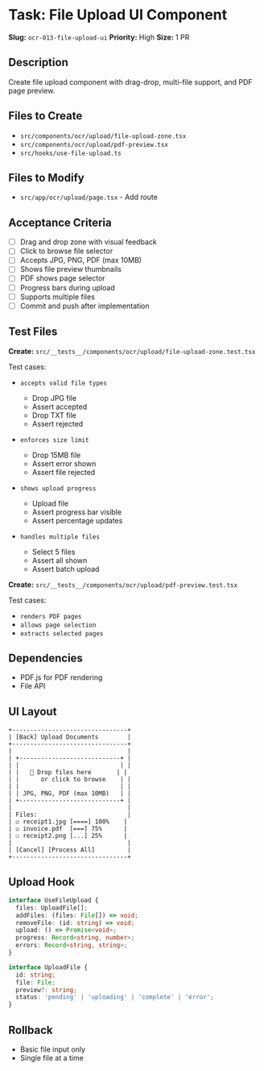 # Task: File Upload UI Component

**Slug:** `ocr-013-file-upload-ui`
**Priority:** High
**Size:** 1 PR

## Description
Create file upload component with drag-drop, multi-file support, and PDF page preview.

## Files to Create
- `src/components/ocr/upload/file-upload-zone.tsx`
- `src/components/ocr/upload/pdf-preview.tsx`
- `src/hooks/use-file-upload.ts`

## Files to Modify
- `src/app/ocr/upload/page.tsx` - Add route

## Acceptance Criteria
- [ ] Drag and drop zone with visual feedback
- [ ] Click to browse file selector
- [ ] Accepts JPG, PNG, PDF (max 10MB)
- [ ] Shows file preview thumbnails
- [ ] PDF shows page selector
- [ ] Progress bars during upload
- [ ] Supports multiple files
- [ ] Commit and push after implementation

## Test Files
**Create:** `src/__tests__/components/ocr/upload/file-upload-zone.test.tsx`

Test cases:
- `accepts valid file types`
  - Drop JPG file
  - Assert accepted
  - Drop TXT file
  - Assert rejected
  
- `enforces size limit`
  - Drop 15MB file
  - Assert error shown
  - Assert file rejected
  
- `shows upload progress`
  - Upload file
  - Assert progress bar visible
  - Assert percentage updates
  
- `handles multiple files`
  - Select 5 files
  - Assert all shown
  - Assert batch upload

**Create:** `src/__tests__/components/ocr/upload/pdf-preview.test.tsx`

Test cases:
- `renders PDF pages`
- `allows page selection`
- `extracts selected pages`

## Dependencies
- PDF.js for PDF rendering
- File API

## UI Layout
```
+--------------------------------+
| [Back] Upload Documents        |
+--------------------------------+
|                                |
| +----------------------------+ |
| |                            | |
| |   📄 Drop files here       | |
| |      or click to browse    | |
| |                            | |
| | JPG, PNG, PDF (max 10MB)   | |
| +----------------------------+ |
|                                |
| Files:                         |
| ☑ receipt1.jpg [====] 100%    |
| ☑ invoice.pdf  [===] 75%      |
| ☐ receipt2.png [...] 25%      |
|                                |
| [Cancel] [Process All]         |
+--------------------------------+
```

## Upload Hook
```typescript
interface UseFileUpload {
  files: UploadFile[];
  addFiles: (files: File[]) => void;
  removeFile: (id: string) => void;
  upload: () => Promise<void>;
  progress: Record<string, number>;
  errors: Record<string, string>;
}

interface UploadFile {
  id: string;
  file: File;
  preview?: string;
  status: 'pending' | 'uploading' | 'complete' | 'error';
}
```

## Rollback
- Basic file input only
- Single file at a time